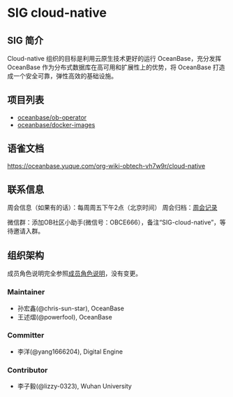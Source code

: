 # SIG cloud-native

## SIG 简介
Cloud-native 组织的目标是利用云原生技术更好的运行 OceanBase，充分发挥 OceanBase 作为分布式数据库在高可用和扩展性上的优势，将 OceanBase 打造成一个安全可靠，弹性高效的基础设施。

## 项目列表

- [oceanbase/ob-operator](https://github.com/oceanbase/ob-operator)
- [oceanbase/docker-images](https://github.com/oceanbase/docker-images)

## 语雀文档
https://oceanbase.yuque.com/org-wiki-obtech-vh7w9r/cloud-native

## 联系信息

周会信息（如果有的话）：每周周五下午2点（北京时间）
周会归档：[周会记录](https://oceanbase.yuque.com/org-wiki-obtech-vh7w9r/cloud-native/hng2krvfkygb375x)

微信群：添加OB社区小助手(微信号：OBCE666），备注“SIG-cloud-native”，等待邀请入群。


## 组织架构

成员角色说明完全参照[成员角色说明](../membership.md)，没有变更。

### Maintainer

- 孙宏鑫(@chris-sun-star), OceanBase
- 王述熠(@powerfooI), OceanBase

### Committer
- 李洋(@yang1666204), Digital Engine

### Contributor
- 李子毅(@lizzy-0323), Wuhan University

